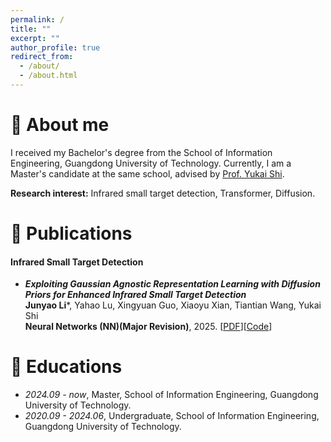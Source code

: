 ```yaml
---
permalink: /
title: ""
excerpt: ""
author_profile: true
redirect_from: 
  - /about/
  - /about.html
---
```


# 💬 About me
I received my Bachelor's degree from the School of Information Engineering, Guangdong University of Technology. Currently, I am a Master's candidate at the same school, advised by [Prof. Yukai Shi](https://ykshi.github.io/). 


**Research interest:** Infrared small target detection, Transformer, Diffusion. 




# 📝 Publications 

#### Infrared Small Target Detection
- ***Exploiting Gaussian Agnostic Representation Learning with Diffusion Priors for Enhanced Infrared Small Target Detection*** \
**Junyao Li***, Yahao Lu, Xingyuan Guo, Xiaoyu Xian, Tiantian Wang, Yukai Shi \
**Neural Networks (NN)(Major Revision)**, 2025. [[PDF](https://ykshi.github.io/)][[Code](https://ykshi.github.io/)]


# 📖 Educations
- *2024.09 - now*, Master, School of Information Engineering, Guangdong University of Technology.
- *2020.09 - 2024.06*, Undergraduate, School of Information Engineering, Guangdong University of Technology.


